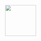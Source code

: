 <a href="https://github.com/devxb/gitanimals">
  <img src="https://render.gitanimals.org/farms/JJaeBeom" width="100" height="100"/>
</a>
